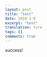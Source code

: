 ```yaml
---
layout: post
title: "test"
date: 2019-3-9
excerpt: "test"
translation: ture
tags: []
comments: true
---
```


success!